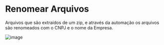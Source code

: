 # Renomear Arquivos

<p>Arquivos que são extraídos de um zip, e através da automação os arquivos são renomeados com o CNPJ e o nome da Empresa.</p>

![image](https://github.com/user-attachments/assets/32b6923c-6e44-44f8-8a99-d7d77b132a1b)
